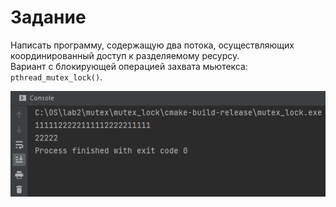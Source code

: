 # Задание

Написать программу, содержащую два потока, осуществляющих координированный доступ к разделяемому ресурсу.  
Вариант с блокирующей операцией захвата мьютекса: ```pthread_mutex_lock()```.

<p align="center">
  <img src="https://github.com/Xofrio/OSlabs/blob/main/lab2/mutex/mutex_lock/screen.png" alt="Screenshot" />
</p>
